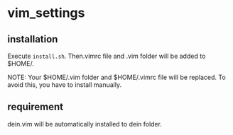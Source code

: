 # vim_settings

## installation
Execute `install.sh`. Then.vimrc file and .vim folder will be added to $HOME/.

NOTE: Your $HOME/.vim folder and $HOME/.vimrc file will be replaced. To avoid this, you have to install manually.

## requirement
dein.vim will be automatically installed to dein folder.
